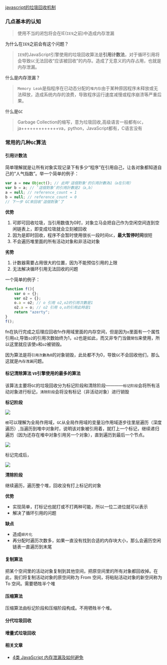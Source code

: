 [javascript的垃圾回收机制]([https://codertw.com/%E7%A8%8B%E5%BC%8F%E8%AA%9E%E8%A8%80/682114/](https://codertw.com/程式語言/682114/))

### 几点基本的认知

> 使用不当的闭包将会在IE(`IE9`之前)中造成内存泄漏

为什么在`IE9`之前会有这个问题？

> `IE9`的JavaScript引擎使用的垃圾回收算法是**引用计数法**，对于循环引用将会导致`GC`无法回收“应该被回收”的内存。造成了无意义的内存占用，也就是内存泄漏。

什么是内存泄漏？

> `Memory Leak`是指程序在已动态分配的`堆内存`由于某种原因程序未释放或无法释放，造成系统内存的浪费，导致程序运行速度减慢或程序崩溃等严重后果。

什么是`GC`

> Garbage Collection的缩写，意为垃圾回收,高级语言一般都有`GC`，ja+++++++++++++va，python，JavaScript都有，C语言没有

###  常用的几种`GC`算法

####  **引用计数法**

简单理解就是让所有对象实现记录下有多少“程序”在引用自己，让各对象都知道自己的“人气指数”。举一个简单的例子：

```js
var a = new Object(); // 此時'這個對象'的引用計數為1（a在引用）
var b = a; // ‘這個對象’的引用計數是2（a,b）
a = null; // reference_count = 1
b = null; // reference_count = 0 
// 下一步 GC來回收‘這個對象’了
```

**优势**

1.  可即可回收垃圾，当引用数值为0时，对象立马会把自己作为空闲空间连到空闲链表上，即变成垃圾就会立刻被回收
2. 因为是即时回收，程序不会暂时使用很长一段时间`GC`，**最大暂停时间**很短
3. 不会遍历堆里面的所有活动对象和非活动对象

**劣势**

1. 计数器需要占用很大的位置，因为不能预估引用的上限
2. 无法解决循环引用无法回收的问题

一个简单的例子：

```js
function f(){
    var o = {};
    var o2 = {};
    o.a = o2; // o 引用 o2,o2的引用次數是1
    o2.a = o; // o2 引用 o,o的引用此時是1
    return "azerty";
}
f();
```

fn在执行完成之后理应回收fn作用域里面的内存空间，但是因为`o`里面有一个属性引用`o2`,导致`o2`的引用次数始终为1，`o2`也是如此，而又非专门当做`閉包`来使用，所以这里就应该使`o`和`o2`被销毁。

因为算法是将`引用次數為0`的对象销毁，此处都不为0，导致`GC`不会回收他们，那么这就是`內存洩漏`问题。

#### **标记清除算法**  `V8`引擎使用的最多的算法

该算法主要将`GC`的垃圾回收分为标记阶段和清除阶段————`标记阶段`会将所有活动对象进行标记，`清除阶段`会将没有标记（非活动对象）进行销毁

**标记阶段**

![](https://codertw.com/wp-content/uploads/img/dyJ9w9d1eW.jpg)

`根`可以理解为全局作用域，`GC`从全局作用域的变量沿作用域逐步往里层遍历（深度遍历）,当遍历到堆中对象时，说明该对象被引用着，就打上一个标记，继续递归遍历（因为还存在堆中对象引用另一个对象），直到遍历到最后一个节点。

![](https://codertw.com/wp-content/uploads/img/UdxyXN2bg0.jpg)

标记完成后，

![](https://codertw.com/wp-content/uploads/img/trYb92Np9S.jpg)

**清除阶段**

继续遍历，遍历整个堆，回收没有打上标记的对象

**优势**

- 实现简单，打标记也就打或不打两种可能，所以一位二进位就可以表示
- 解决了循环引用的问题

**缺点**

- 造成`碎片化`
- 再分配时遍历次数多，如果一直没有找到合适的内存块大小，那么会遍历空闲链表一直遍历到末尾

#### 复制算法

把某个空间里的活动对象复制到其他空间，把原空间里的所有对象都回收掉。在此，我们将复制活动对象的原空间称为 From 空间，将粘贴活动对象的新空间称为 To 空间。需要牺牲半个堆

#### 压缩算法

压缩算法由标记阶段和压缩阶段构成。不用牺牲半个堆。

#### 分代垃圾回收

#### 增量式垃圾回收







#### 相关文章

- [4类 JavaScript 内存泄漏及如何避免](https://jinlong.github.io/2016/05/01/4-Types-of-Memory-Leaks-in-JavaScript-and-How-to-Get-Rid-Of-Them/)


